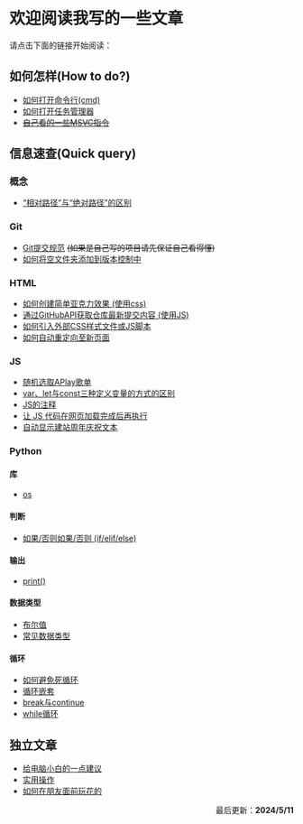 # 欢迎阅读我写的一些文章
请点击下面的链接开始阅读：

## 如何怎样(How to do?)
- [如何打开命令行(cmd)](https://duckduckstudio.github.io/yazicbs.github.io/Articles/Articles/如何怎样/如何打开命令提示符.html)
- [如何打开任务管理器](https://duckduckstudio.github.io/yazicbs.github.io/Articles/Articles/如何怎样/如何打开任务管理器.html)
- ~~[自己看的一些MSVC指令](https://duckduckstudio.github.io/yazicbs.github.io/Articles/Articles/如何怎样/MSVC部分指令)~~
            
## 信息速查(Quick query)
### 概念
- [“相对路径”与“绝对路径”的区别](https://duckduckstudio.github.io/yazicbs.github.io/Articles/Articles/信息速查/概念/“相对路径”与“绝对路径”的区别)

### Git
- [Git提交规范](https://duckduckstudio.github.io/yazicbs.github.io/Articles/Articles/信息速查/Git/Git提交规范) ~~(如果是自己写的项目请先保证自己看得懂)~~
- [如何将空文件夹添加到版本控制中](https://duckduckstudio.github.io/yazicbs.github.io/Articles/Articles/信息速查/Git/跟踪空文件夹)

### HTML
- [如何创建简单亚克力效果 (使用css)](https://duckduckstudio.github.io/yazicbs.github.io/Articles/Articles/信息速查/html/如何创建简单亚克力效果)
- [通过GitHubAPI获取仓库最新提交内容 (使用JS)](https://duckduckstudio.github.io/yazicbs.github.io/Articles/Articles/信息速查/html/通过GitHubAPI获取仓库最新提交内容)
- [如何引入外部CSS样式文件或JS脚本](https://duckduckstudio.github.io/yazicbs.github.io/Articles/Articles/信息速查/html/如何引入外部css或js)
- [如何自动重定向至新页面](https://duckduckstudio.github.io/yazicbs.github.io/Articles/Articles/信息速查/html/自动重定向)

### JS
- [随机选取APlay歌单](https://duckduckstudio.github.io/yazicbs.github.io/Articles/Articles/信息速查/JS/随机歌单)
- [var、let与const三种定义变量的方式的区别](https://duckduckstudio.github.io/yazicbs.github.io/Articles/Articles/信息速查/JS/var、let与const)
- [JS的注释](https://duckduckstudio.github.io/yazicbs.github.io/Articles/Articles/信息速查/JS/关于注释)
- [让 JS 代码在网页加载完成后再执行](https://duckduckstudio.github.io/yazicbs.github.io/Articles/Articles/信息速查/JS/加载完成后再执行)
- [自动显示建站周年庆祝文本](https://duckduckstudio.github.io/yazicbs.github.io/Articles/Articles/信息速查/JS/自动显示建站周年庆祝文本)

### Python
#### 库
- [os](https://duckduckstudio.github.io/yazicbs.github.io/Articles/Articles/信息速查/Python/库/os模块/index)

#### 判断
- [如果/否则如果/否则 (if/elif/else)](https://duckduckstudio.github.io/yazicbs.github.io/Articles/Articles/信息速查/Python/判断/if_elif_else)

#### 输出
- [print()](https://duckduckstudio.github.io/yazicbs.github.io/Articles/Articles/信息速查/Python/输出/print())

#### 数据类型
- [布尔值](https://duckduckstudio.github.io/yazicbs.github.io/Articles/Articles/信息速查/Python/数据类型/布尔值)
- [常见数据类型](https://duckduckstudio.github.io/yazicbs.github.io/Articles/Articles/信息速查/Python/数据类型/数据类型)

#### 循环
- [如何避免死循环](https://duckduckstudio.github.io/yazicbs.github.io/Articles/Articles/信息速查/Python/循环/如何避免死循环)
- [循环嵌套](https://duckduckstudio.github.io/yazicbs.github.io/Articles/Articles/信息速查/Python/循环/循环嵌套)
- [break与continue](https://duckduckstudio.github.io/yazicbs.github.io/Articles/Articles/信息速查/Python/循环/break与continue)
- [while循环](https://duckduckstudio.github.io/yazicbs.github.io/Articles/Articles/信息速查/Python/循环/while)
## 独立文章
- [给电脑小白的一点建议](https://duckduckstudio.github.io/yazicbs.github.io/Articles/Articles/给电脑小白的一点建议)
- [实用操作](https://duckduckstudio.github.io/yazicbs.github.io/Articles/Articles/实用操作)
- [如何在朋友面前玩花的](https://duckduckstudio.github.io/yazicbs.github.io/Articles/Articles/想玩花的可以看这篇)

<div style="text-align: right;">
    <p>最后更新：<strong>2024/5/11</strong></p>
</div>
